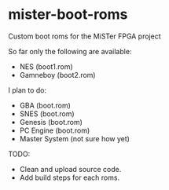 # mister-boot-roms
Custom boot roms for the MiSTer FPGA project

So far only the following are available:
- NES (boot1.rom)
- Gamneboy (boot2.rom)

I plan to do:
- GBA (boot.rom)
- SNES (boot.rom)
- Genesis (boot.rom)
- PC Engine (boot.rom)
- Master System (not sure how yet)

TODO:
- Clean and upload source code.
- Add build steps for each roms.

